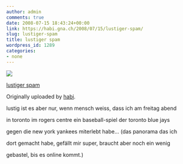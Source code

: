 ```yaml
---
author: admin
comments: true
date: 2008-07-15 18:43:24+00:00
link: https://habi.gna.ch/2008/07/15/lustiger-spam/
slug: lustiger-spam
title: lustiger spam
wordpress_id: 1289
categories:
- none
---
```



 [![](http://farm4.static.flickr.com/3226/2672157420_00f1e47cac_m.jpg)](http://www.flickr.com/photos/habi/2672157420/)
   

 
  [lustiger spam](http://www.flickr.com/photos/habi/2672157420/)
    

  Originally uploaded by [habi](http://www.flickr.com/people/habi/).
 



lustig ist es aber nur, wenn mensch weiss, dass ich am freitag abend  

in toronto im rogers centre ein baseball-spiel der toronto blue jays  

gegen die new york yankees miterlebt habe... (das panorama das ich  

dort gemacht habe, gefällt mir super, braucht aber noch ein wenig  

gebastel, bis es online kommt.)
  


